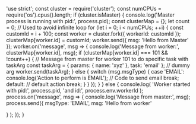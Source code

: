 'use strict';
const cluster = require('cluster');
const numCPUs = require('os').cpus().length;
if (cluster.isMaster) {
console.log('Master process is running with pid:', process.pid);
const clusterMap = {};
let count = 0; // Used to avoid infinite loop
for (let i = 0; i < numCPUs; ++i) {
const customId = i + 100;
const worker = cluster.fork({ workerId: customId });
clusterMap[worker.id] = customId;
worker.send({ msg: 'Hello from Master' });
worker.on('message', msg => {
console.log('Message from worker:', clusterMap[worker.id], msg);
if (clusterMap[worker.id] === 101 && !count++) {
// Message from master for worker 101 to do specific task with taskArg
const taskArg = { params: { name: 'xyz' }, task: 'email' }; // dummy arg
worker.send(taskArg);
} else {
switch (msg.msgType) {
case 'EMAIL':
console.log('Action to perform is EMAIL');
// Code to send email
break;
default:
// default action
break;
}
}
});
}
} else {
console.log(
'Worker started with pid:',
process.pid,
'and id:',
process.env.workerId
);
process.on('message', msg => {
console.log('Message from master:', msg);
process.send({
msgType: 'EMAIL',
msg: 'Hello from worker'

}
); }); }
